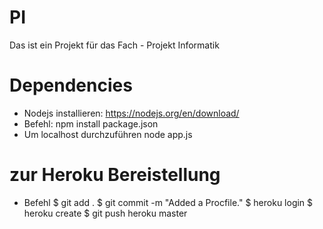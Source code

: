 # PI
Das ist ein Projekt für das Fach - Projekt Informatik

# Dependencies
* Nodejs installieren: https://nodejs.org/en/download/
* Befehl:
  npm install package.json
* Um localhost durchzuführen
  node app.js

# zur Heroku Bereistellung 
* Befehl
  $ git add .
  $ git commit -m "Added a Procfile."
  $ heroku login
  $ heroku create
  $ git push heroku master
